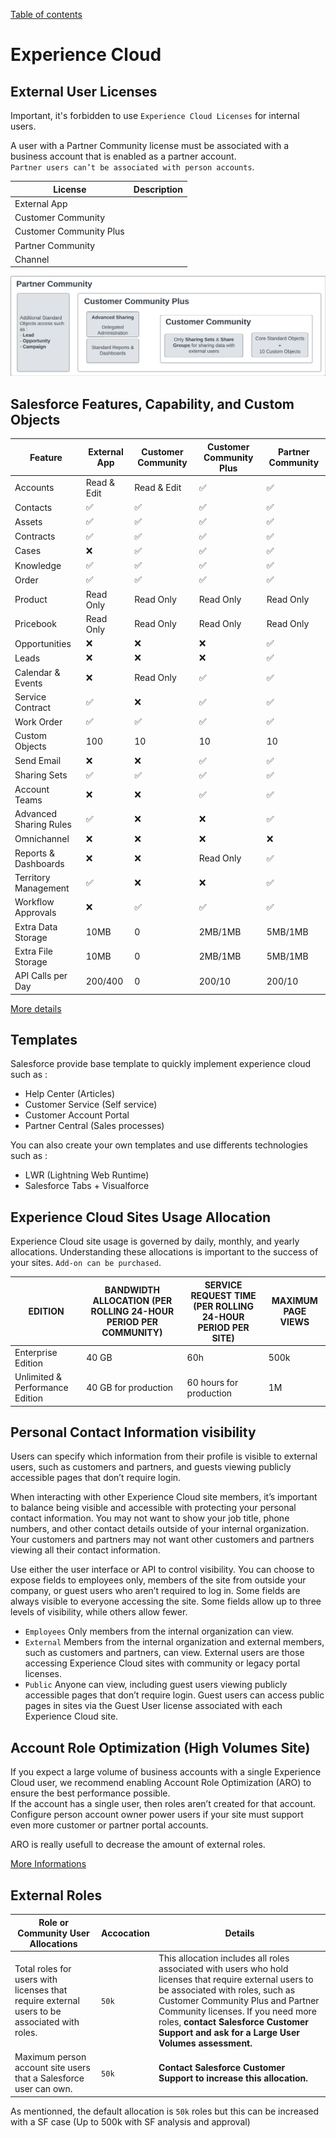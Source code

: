 [Table of contents](../Documentation.md)
# Experience Cloud

## External User Licenses
Important, it's forbidden to use `Experience Cloud Licenses` for internal users.

A user with a Partner Community license must be associated with a business account that is enabled as a partner account.\
`Partner users can’t be associated with person accounts`.

|License|Description|
|--|--|
| External App
| Customer Community
| Customer Community Plus
| Partner Community
| Channel

![Licenses](../../Images/ExperienceCloud_licence_1.png)

## Salesforce Features, Capability, and Custom Objects
|Feature| External App| Customer Community | Customer Community Plus | Partner Community | 
|--|--|--|--|--|
| Accounts| Read & Edit| Read & Edit| ✅ | ✅ |
| Contacts| ✅| ✅| ✅ | ✅ | 
| Assets| ✅| ✅| ✅ | ✅ | 
| Contracts | ✅| ✅| ✅ | ✅ | 
| Cases|❌ | ✅| ✅ | ✅ |
| Knowledge | ✅| ✅| ✅ | ✅ | 
| Order | ✅| ✅| ✅ | ✅ | 
| Product | Read Only| Read Only| Read Only | Read Only | 
| Pricebook | Read Only| Read Only| Read Only| Read Only | 
| Opportunities |❌|❌|❌| ✅ | 
| Leads|❌|❌|❌| ✅ | 
| Calendar & Events|❌|Read Only|✅| ✅ | 
| Service Contract| ✅| ❌| ✅ | ✅ | 
| Work Order| ✅| ✅| ✅ | ✅ | 
| Custom Objects| 100| 10| 10| 10 | 
| Send Email| ❌|❌| ✅| ✅ |
| Sharing Sets| ✅| ✅| ✅ | ✅ | 
| Account Teams |❌|❌| ✅| ✅ | 
| Advanced Sharing Rules | ✅|❌|❌| ✅ | 
| Omnichannel |❌|❌| ❌| ❌| ❌ |
| Reports & Dashboards |❌|❌| Read Only| ✅ | ✅ | 
| Territory Management|✅|❌|❌|✅|
| Workflow Approvals|❌|✅|✅|✅|
| Extra Data Storage | 10MB | 0 | 2MB/1MB | 5MB/1MB 
| Extra File Storage | 10MB | 0 | 2MB/1MB | 5MB/1MB 
| API Calls per Day | 200/400 | 0 | 200/10 | 200/10 

[More details](https://help.salesforce.com/s/articleView?id=sf.users_license_types_communities.htm&type=5)
## Templates
Salesforce provide base template to quickly implement experience cloud such as :
- Help Center (Articles)
- Customer Service (Self service)
- Customer Account Portal
- Partner Central (Sales processes)

You can also create your own templates and use differents technologies such as :
- LWR (Lightning Web Runtime)
- Salesforce Tabs + Visualforce

## Experience Cloud Sites Usage Allocation
Experience Cloud site usage is governed by daily, monthly, and yearly allocations. Understanding these allocations is important to the success of your sites. `Add-on can be purchased`.

| EDITION | BANDWIDTH ALLOCATION (PER ROLLING 24-HOUR PERIOD PER COMMUNITY) | SERVICE REQUEST TIME (PER ROLLING 24-HOUR PERIOD PER SITE) | MAXIMUM PAGE VIEWS |
|--|--|--|---|
| Enterprise Edition  | 40 GB | 60h| 500k|
| Unlimited & Performance Edition   | 40 GB for production| 60 hours for production| 1M|

## Personal Contact Information visibility
Users can specify which information from their profile is visible to external users, such as customers and partners, and guests viewing publicly accessible pages that don’t require login.

When interacting with other Experience Cloud site members, it’s important to balance being visible and accessible with protecting your personal contact information. You may not want to show your job title, phone numbers, and other contact details outside of your internal organization. Your customers and partners may not want other customers and partners viewing all their contact information.

Use either the user interface or API to control visibility. You can choose to expose fields to employees only, members of the site from outside your company, or guest users who aren’t required to log in. Some fields are always visible to everyone accessing the site. Some fields allow up to three levels of visibility, while others allow fewer.

- `Employees` Only members from the internal organization can view.
- `External` Members from the internal organization and external members, such as customers and partners, can view. External users are those accessing Experience Cloud sites with community or legacy portal licenses.
- `Public` Anyone can view, including guest users viewing publicly accessible pages that don’t require login. Guest users can access public pages in sites via the Guest User license associated with each Experience Cloud site.


## Account Role Optimization (High Volumes Site)
If you expect a large volume of business accounts with a single Experience Cloud user, we recommend enabling Account Role Optimization (ARO) to ensure the best performance possible.\
If the account has a single user, then roles aren’t created for that account. Configure person account owner power users if your site must support even more customer or partner portal accounts.

ARO is really usefull to decrease the amount of external roles.

[More Informations](https://www.learnexperiencecloud.com/article/Configure-Account-Role-Optimization-to-Help-You-Scale-Your-Experience-Cloud-Users)

## External Roles 
|Role or Community User Allocations | Accocation | Details
|--|--|--|
|Total roles for users with licenses that require external users to be associated with roles.| `50k` |	This allocation includes all roles associated with users who hold licenses that require external users to be associated with roles, such as Customer Community Plus and Partner Community licenses. If you need more roles, **contact Salesforce Customer Support and ask for a Large User Volumes assessment.**|
|Maximum person account site users that a Salesforce user can own.| `50k` |**Contact Salesforce Customer Support to increase this allocation.**

As mentionned, the default allocation is `50k` roles but this can be increased with a SF case (Up to 500k with SF analysis and approval)